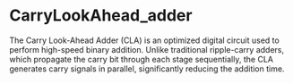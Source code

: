 # CarryLookAhead_adder
The Carry Look-Ahead Adder (CLA) is an optimized digital circuit used to perform high-speed binary addition. Unlike traditional ripple-carry adders, which propagate the carry bit through each stage sequentially, the CLA generates carry signals in parallel, significantly reducing the addition time.
